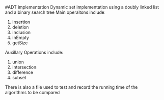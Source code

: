 #ADT implementation
Dynamic set implementation using a doubly linked list and a binary search tree
Main operaitons include:
1. insertion
2. deletion
3. inclusion
4. inEmpty
5. getSize

Auxillary Operations include:
1. union
2. intersection
3. difference
4. subset

There is also a file used to test and record the running time of the algorithms to be compared


